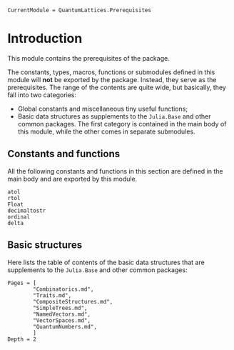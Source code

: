 ```@meta
CurrentModule = QuantumLattices.Prerequisites
```

# Introduction

This module contains the prerequisites of the package.

The constants, types, macros, functions or submodules defined in this module will **not** be exported by the package. Instead, they serve as the prerequisites. The range of the contents are quite wide, but basically, they fall into two categories:
* Global constants and miscellaneous tiny useful functions;
* Basic data structures as supplements to the `Julia.Base` and other common packages.
The first category is contained in the main body of this module, while the other comes in separate submodules.

## Constants and functions

All the following constants and functions in this section are defined in the main body and are exported by this module.

```@docs
atol
rtol
Float
decimaltostr
ordinal
delta
```

## Basic structures

Here lists the table of contents of the basic data structures that are supplements to the `Julia.Base` and other common packages:
```@contents
Pages = [
        "Combinatorics.md",
        "Traits.md",
        "CompositeStructures.md",
        "SimpleTrees.md",
        "NamedVectors.md",
        "VectorSpaces.md",
        "QuantumNumbers.md",
        ]
Depth = 2
```
